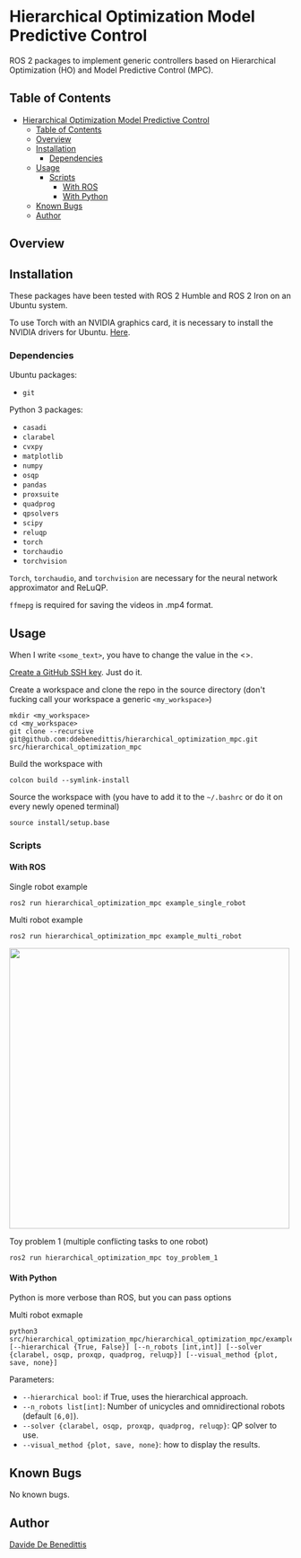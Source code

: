 # Hierarchical Optimization Model Predictive Control

ROS 2 packages to implement generic controllers based on Hierarchical Optimization (HO) and Model Predictive Control (MPC).

## Table of Contents

- [Hierarchical Optimization Model Predictive Control](#hierarchical-optimization-model-predictive-control)
  - [Table of Contents](#table-of-contents)
  - [Overview](#overview)
  - [Installation](#installation)
    - [Dependencies](#dependencies)
  - [Usage](#usage)
    - [Scripts](#scripts)
      - [With ROS](#with-ros)
      - [With Python](#with-python)
  - [Known Bugs](#known-bugs)
  - [Author](#author)

## Overview

## Installation

These packages have been tested with ROS 2 Humble and ROS 2 Iron on an Ubuntu system.

To use Torch with an NVIDIA graphics card, it is necessary to install the NVIDIA drivers for Ubuntu. [Here](https://letmegooglethat.com/?q=Install+nvidia+drivers+ubuntu).

### Dependencies

Ubuntu packages:
- `git`

Python 3 packages:
- `casadi`
- `clarabel`
- `cvxpy`
- `matplotlib`
- `numpy`
- `osqp`
- `pandas`
- `proxsuite`
- `quadprog`
- `qpsolvers`
- `scipy`
- `reluqp`
- `torch`
- `torchaudio`
- `torchvision`

`Torch`, `torchaudio`, and `torchvision` are necessary for the neural network approximator and ReLuQP.

`ffmepg` is required for saving the videos in .mp4 format.

## Usage

When I write `<some_text>`, you have to change the value in the <>.

[Create a GitHub SSH key](https://docs.github.com/en/authentication/connecting-to-github-with-ssh/generating-a-new-ssh-key-and-adding-it-to-the-ssh-agent). Just do it.

Create a workspace and clone the repo in the source directory (don't fucking call your workspace a generic `<my_workspace>`)
```shell
mkdir <my_workspace>
cd <my_workspace>
git clone --recursive git@github.com:ddebenedittis/hierarchical_optimization_mpc.git src/hierarchical_optimization_mpc
```

Build the workspace with
```shell
colcon build --symlink-install
```

Source the workspace with (you have to add it to the `~/.bashrc` or do it on every newly opened terminal)
```shell
source install/setup.base
```

### Scripts

#### With ROS

Single robot example
```shell
ros2 run hierarchical_optimization_mpc example_single_robot
```

Multi robot example
```shell
ros2 run hierarchical_optimization_mpc example_multi_robot
```
<img src="https://raw.githubusercontent.com/ddebenedittis/media/main/hierarchical_optimization_mpc/coverage_9.gif" width="500">

Toy problem 1 (multiple conflicting tasks to one robot)
```shell
ros2 run hierarchical_optimization_mpc toy_problem_1
```

#### With Python

Python is more verbose than ROS, but you can pass options

Multi robot exmaple
```shell
python3 src/hierarchical_optimization_mpc/hierarchical_optimization_mpc/example_multi_robot.py [--hierarchical {True, False}] [--n_robots [int,int]] [--solver {clarabel, osqp, proxqp, quadprog, reluqp}] [--visual_method {plot, save, none}]
```
Parameters:
- `--hierarchical bool`: if True, uses the hierarchical approach.
- `--n_robots list[int]`: Number of unicycles and omnidirectional robots (default `[6,0]`).
- `--solver {clarabel, osqp, proxqp, quadprog, reluqp}`: QP solver to use.
- `--visual_method {plot, save, none}`: how to display the results.

## Known Bugs

No known bugs.

## Author

[Davide De Benedittis](https://3.bp.blogspot.com/-xvFfjYBPegM/VvFp02nHUjI/AAAAAAAAIoc/Mysj-ESrXPQFQI_yOJFQQz2kwZuIQiAKA/s1600/He-Man.png)